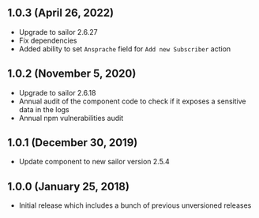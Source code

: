 ## 1.0.3 (April 26, 2022)

* Upgrade to sailor 2.6.27
* Fix dependencies
* Added ability to set `Ansprache` field for `Add new Subscriber` action

## 1.0.2 (November 5, 2020)

* Upgrade to sailor 2.6.18
* Annual audit of the component code to check if it exposes a sensitive data in the logs
* Annual npm vulnerabilities audit

## 1.0.1 (December 30, 2019)

* Update component to new sailor version 2.5.4

## 1.0.0 (January 25, 2018)

* Initial release which includes a bunch of previous unversioned releases
